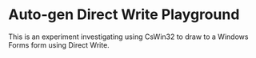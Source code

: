 # Auto-gen Direct Write Playground

This is an experiment investigating using CsWin32 to draw to a Windows Forms form using Direct Write.

